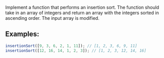 Implement a function that performs an insertion sort. The function should take in an array of integers and return an array with the integers sorted in ascending order. The input array is modified.

## Examples:
```js
insertionSort([9, 3, 6, 2, 1, 11]); // [1, 2, 3, 6, 9, 11]
insertionSort([12, 16, 14, 1, 2, 3]); // [1, 2, 3, 12, 14, 16]
```